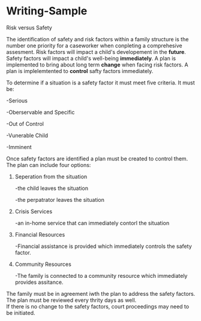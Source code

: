 # Writing-Sample
Risk versus Safety

The identification of safety and risk factors within a family structure is the number one priority 
for a caseworker when conpleting a comprehesive assesment.
Risk factors will impact a child's developement in the **future**.
Safety factors will impact a child's well-being **immediately**.
A plan is implemented to bring about long term **change** when facing risk factors.
A plan is implelemtented to **control** safty factors immediately.

To determine if a situation is a safety factor it must meet five criteria.
It must be:

-Serious

-Oberservable and Specific

-Out of Control

-Vunerable Child

-Imminent

Once safety factors are identified a plan must be created to control them.
The plan can include four options:
1. Seperation from the situation

   -the child leaves the situation
  
    -the perpatrator leaves the situation
  
2. Crisis Services

    -an in-home service that can immediately contorl the situation
 
3. Financial Resources

    -Financial assistance is provided which immediately controls the safety factor.
    
4. Community Resources

    -The family is connected to a community resource which immediately provides assitance.
    
The family must be in agreement iwth the plan to address the safety factors.  
The plan must be reviewed every thrity days as well.  
If there is no change to the safety factors, court proceedings may need to be initiated.
